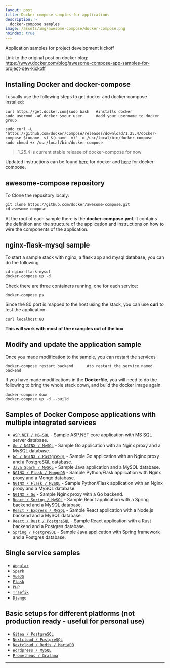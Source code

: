 ```yaml
---
layout: post
title: Docker compose samples for applications
description: >
  docker-compose samples
image: /assets/img/awesome-compose/docker-compose.png
noindex: true
---
```


Application samples for project development kickoff

Link to the original post on docker blog: https://www.docker.com/blog/awesome-compose-app-samples-for-project-dev-kickoff

## Installing Docker and docker-compose ##

I usually use the following steps to get docker and docker-compose installed:

```
curl https://get.docker.com|sudo bash   #installs docker
sudo usermod -aG docker $your_user      #add your username to docker group

sudo curl -L "https://github.com/docker/compose/releases/download/1.25.4/docker-compose-$(uname -s)-$(uname -m)" -o /usr/local/bin/docker-compose
sudo chmod +x /usr/local/bin/docker-compose
```

> 1.25.4 is current stable release of docker-compose for now

Updated instructions can be found [here](https://docs.docker.com/install/linux/docker-ce/ubuntu/) for docker and [here](https://docs.docker.com/compose/install/) for docker-compose.

## awesome-compose repository ##

To Clone the repository localy:

```
git clone https://github.com/docker/awesome-compose.git
cd awesome-compose
```

At the root of each sample there is the **docker-compose.yml**. It contains the definition and the structure of the application and instructions on how to wire the components of the application.


## nginx-flask-mysql sample ##

To start a sample stack with nginx, a flask app and mysql database, you can do the following 

```
cd nginx-flask-mysql
docker-compose up -d
```

Check there are three containers running, one for each service:

```
docker-compose ps
```

Since the 80 port is mapped to the host using the stack, you can use **curl** to test the application:

```
curl localhost:80
```

**This will work with most of the examples out of the box**

## Modify and update the application sample ##

Once you made modification to the sample, you can restart the services

```
docker-compose restart backend 		#to restart the service named backend
```

If you have made modifications in the **Dockerfile**, you will need to do the following to bring the whole stack down, and build the docker image again.

```
docker-compose down
docker-compose up -d --build
```

## Samples of Docker Compose applications with multiple integrated services

- [`ASP.NET / MS-SQL`](https://github.com/docker/awesome-compose/tree/master/aspnet-mssql) - Sample ASP.NET core application
with MS SQL server database.
- [`Go / NGINX / MySQL`](https://github.com/docker/awesome-compose/tree/master/nginx-golang-mysql) - Sample Go application
with an Nginx proxy and a MySQL database.
- [`Go / NGINX / PostgreSQL`](https://github.com/docker/awesome-compose/tree/master/nginx-golang-postgres) - Sample Go
application with an Nginx proxy and a PostgreSQL database.
- [`Java Spark / MySQL`](https://github.com/docker/awesome-compose/tree/master/sparkjava-mysql) - Sample Java application and
a MySQL database.
- [`NGINX / Flask / MongoDB`](https://github.com/docker/awesome-compose/tree/master/nginx-flask-mongo) - Sample Python/Flask
application with Nginx proxy and a Mongo database.
- [`NGINX / Flask / MySQL`](https://github.com/docker/awesome-compose/tree/master/nginx-flask-mysql) - Sample Python/Flask
application with an Nginx proxy and a MySQL database.
- [`NGINX / Go`](https://github.com/docker/awesome-compose/tree/master/nginx-golang) - Sample Nginx proxy with a Go backend.
- [`React / Spring / MySQL`](https://github.com/docker/awesome-compose/tree/master/react-java-mysql) - Sample React
application with a Spring backend and a MySQL database.
- [`React / Express / MySQL`](https://github.com/docker/awesome-compose/tree/master/react-express-mysql) - Sample React
application with a Node.js backend and a MySQL database.
- [`React / Rust / PostgreSQL`](https://github.com/docker/awesome-compose/tree/master/react-rust-postgres) - Sample React
application with a Rust backend and a Postgres database.
- [`Spring / PostgreSQL`](https://github.com/docker/awesome-compose/tree/master/spring-postgres) - Sample Java application
with Spring framework and a Postgres database.  
## Single service samples
- [`Angular`](https://github.com/docker/awesome-compose/tree/master/angular)
- [`Spark`](https://github.com/docker/awesome-compose/tree/master/sparkjava)
- [`VueJS`](https://github.com/docker/awesome-compose/tree/master/vuejs)
- [`Flask`](https://github.com/docker/awesome-compose/tree/master/flask)
- [`PHP`](https://github.com/docker/awesome-compose/tree/master/apache-php)
- [`Traefik`](https://github.com/docker/awesome-compose/tree/master/traefik-golang)
- [`Django`](https://github.com/docker/awesome-compose/tree/master/django)
## Basic setups for different platforms (not production ready - useful for personal use) 
- [`Gitea / PostgreSQL`](https://github.com/docker/awesome-compose/tree/master/gitea-postgres)
- [`Nextcloud / PostgreSQL`](https://github.com/docker/awesome-compose/tree/master/nextcloud-postgres)
- [`Nextcloud / Redis / MariaDB`](https://github.com/docker/awesome-compose/tree/master/nextcloud-redis-mariadb)
- [`Wordpress / MySQL`](https://github.com/docker/awesome-compose/tree/master/wordpress-mysql)
- [`Prometheus / Grafana`](https://github.com/docker/awesome-compose/tree/master/prometheus-grafana)


* * *
